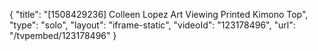 {
    "title": "[1508429236] Colleen Lopez Art Viewing Printed Kimono Top",
    "type": "solo",
    "layout": "iframe-static",
    "videoId": "123178496",
    "url": "\/tvpembed\/123178496"
}